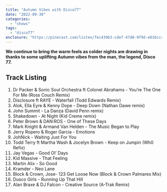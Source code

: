 ```yaml
---
title: "Autumn Vibes with Disco77"
date: "2022-09-30"
categories: 
  - "shows"
tags: 
  - "disco77"
enclosure: "https://pinecast.com/listen/fec439b3-cdef-47d8-9f9d-e016ccaedc0b.mp3 57419460 audio/mpeg "
---
```


**We continue to bring the warm feels as colder nights are drawing in thanks to some uplifting Autumn vibes from the man, the legend, Disco 77.**

## Track Listing

1) Dr Packer & Sonic Soul Orchestra ft Colonel Abrahams - You’re The One For Me (Ross Couch Remix)  
2) Disclosure ft RAYE - Waterfall (Todd Edwards Remix)  
3) Alok, Ella Eyre & Kenny Dope - Deep Down (Nathan Dawe remix)  
4) John Summit - La Danza (David Penn remix)  
5) Shakedown - At Night (Kid Creme remix)  
6) Peter Brown & DAN:ROS - One of These Days  
7) Mark Knight & Armand Van Helden - The Music Began to Play  
8) Jerry Ropero & Roger Garcia - Emotions  
9) JohNick - Waiting Just For You  
10) Todd Terry ft Martha Wash & Jocelyn Brown - Keep on Jumpin (Wh0 Refix)  
11) Jay Vegas - Good Ol’ Days  
12) Kid Massive - That Feeling  
13) Martin Alix - So Good  
14) Kramder - Neo Lane  
15) Block & Crown, Jose- 123 Get Loose Now (Block & Crown Palmares Mix)  
16) Dusco Girls - Running Up That Hill  
17) Alan Braxe & DJ Falcon - Creative Source (A-Trak Remix)
